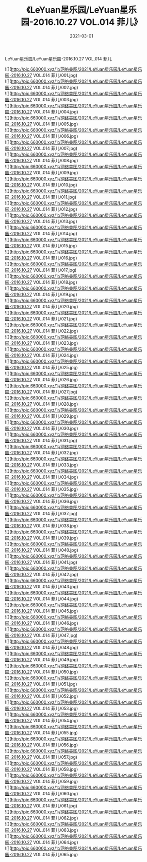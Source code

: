 ﻿---
layout: post
title:  《LeYuan星乐园/LeYuan星乐园-2016.10.27 VOL.014 菲儿》
date:   2021-03-01
img: http://pic.660000.xyz/1:/网络美图/2021/LeYuan星乐园/LeYuan星乐园-2016.10.27 VOL.014 菲儿/000.jpg
categories: [美女, 清纯, 唯美]
---

LeYuan星乐园/LeYuan星乐园-2016.10.27 VOL.014 菲儿

 ![](http://pic.660000.xyz/1:/网络美图/2021/LeYuan星乐园/LeYuan星乐园-2016.10.27 VOL.014 菲儿/001.jpg) <br>![](http://pic.660000.xyz/1:/网络美图/2021/LeYuan星乐园/LeYuan星乐园-2016.10.27 VOL.014 菲儿/002.jpg) <br>![](http://pic.660000.xyz/1:/网络美图/2021/LeYuan星乐园/LeYuan星乐园-2016.10.27 VOL.014 菲儿/003.jpg) <br>![](http://pic.660000.xyz/1:/网络美图/2021/LeYuan星乐园/LeYuan星乐园-2016.10.27 VOL.014 菲儿/004.jpg) <br>![](http://pic.660000.xyz/1:/网络美图/2021/LeYuan星乐园/LeYuan星乐园-2016.10.27 VOL.014 菲儿/005.jpg) <br>![](http://pic.660000.xyz/1:/网络美图/2021/LeYuan星乐园/LeYuan星乐园-2016.10.27 VOL.014 菲儿/006.jpg) <br>![](http://pic.660000.xyz/1:/网络美图/2021/LeYuan星乐园/LeYuan星乐园-2016.10.27 VOL.014 菲儿/007.jpg) <br>![](http://pic.660000.xyz/1:/网络美图/2021/LeYuan星乐园/LeYuan星乐园-2016.10.27 VOL.014 菲儿/008.jpg) <br>![](http://pic.660000.xyz/1:/网络美图/2021/LeYuan星乐园/LeYuan星乐园-2016.10.27 VOL.014 菲儿/009.jpg) <br>![](http://pic.660000.xyz/1:/网络美图/2021/LeYuan星乐园/LeYuan星乐园-2016.10.27 VOL.014 菲儿/010.jpg) <br>![](http://pic.660000.xyz/1:/网络美图/2021/LeYuan星乐园/LeYuan星乐园-2016.10.27 VOL.014 菲儿/011.jpg) <br>![](http://pic.660000.xyz/1:/网络美图/2021/LeYuan星乐园/LeYuan星乐园-2016.10.27 VOL.014 菲儿/012.jpg) <br>![](http://pic.660000.xyz/1:/网络美图/2021/LeYuan星乐园/LeYuan星乐园-2016.10.27 VOL.014 菲儿/013.jpg) <br>![](http://pic.660000.xyz/1:/网络美图/2021/LeYuan星乐园/LeYuan星乐园-2016.10.27 VOL.014 菲儿/014.jpg) <br>![](http://pic.660000.xyz/1:/网络美图/2021/LeYuan星乐园/LeYuan星乐园-2016.10.27 VOL.014 菲儿/015.jpg) <br>![](http://pic.660000.xyz/1:/网络美图/2021/LeYuan星乐园/LeYuan星乐园-2016.10.27 VOL.014 菲儿/016.jpg) <br>![](http://pic.660000.xyz/1:/网络美图/2021/LeYuan星乐园/LeYuan星乐园-2016.10.27 VOL.014 菲儿/017.jpg) <br>![](http://pic.660000.xyz/1:/网络美图/2021/LeYuan星乐园/LeYuan星乐园-2016.10.27 VOL.014 菲儿/018.jpg) <br>![](http://pic.660000.xyz/1:/网络美图/2021/LeYuan星乐园/LeYuan星乐园-2016.10.27 VOL.014 菲儿/019.jpg) <br>![](http://pic.660000.xyz/1:/网络美图/2021/LeYuan星乐园/LeYuan星乐园-2016.10.27 VOL.014 菲儿/020.jpg) <br>![](http://pic.660000.xyz/1:/网络美图/2021/LeYuan星乐园/LeYuan星乐园-2016.10.27 VOL.014 菲儿/021.jpg) <br>![](http://pic.660000.xyz/1:/网络美图/2021/LeYuan星乐园/LeYuan星乐园-2016.10.27 VOL.014 菲儿/022.jpg) <br>![](http://pic.660000.xyz/1:/网络美图/2021/LeYuan星乐园/LeYuan星乐园-2016.10.27 VOL.014 菲儿/023.jpg) <br>![](http://pic.660000.xyz/1:/网络美图/2021/LeYuan星乐园/LeYuan星乐园-2016.10.27 VOL.014 菲儿/024.jpg) <br>![](http://pic.660000.xyz/1:/网络美图/2021/LeYuan星乐园/LeYuan星乐园-2016.10.27 VOL.014 菲儿/025.jpg) <br>![](http://pic.660000.xyz/1:/网络美图/2021/LeYuan星乐园/LeYuan星乐园-2016.10.27 VOL.014 菲儿/026.jpg) <br>![](http://pic.660000.xyz/1:/网络美图/2021/LeYuan星乐园/LeYuan星乐园-2016.10.27 VOL.014 菲儿/027.jpg) <br>![](http://pic.660000.xyz/1:/网络美图/2021/LeYuan星乐园/LeYuan星乐园-2016.10.27 VOL.014 菲儿/028.jpg) <br>![](http://pic.660000.xyz/1:/网络美图/2021/LeYuan星乐园/LeYuan星乐园-2016.10.27 VOL.014 菲儿/029.jpg) <br>![](http://pic.660000.xyz/1:/网络美图/2021/LeYuan星乐园/LeYuan星乐园-2016.10.27 VOL.014 菲儿/030.jpg) <br>![](http://pic.660000.xyz/1:/网络美图/2021/LeYuan星乐园/LeYuan星乐园-2016.10.27 VOL.014 菲儿/031.jpg) <br>![](http://pic.660000.xyz/1:/网络美图/2021/LeYuan星乐园/LeYuan星乐园-2016.10.27 VOL.014 菲儿/032.jpg) <br>![](http://pic.660000.xyz/1:/网络美图/2021/LeYuan星乐园/LeYuan星乐园-2016.10.27 VOL.014 菲儿/033.jpg) <br>![](http://pic.660000.xyz/1:/网络美图/2021/LeYuan星乐园/LeYuan星乐园-2016.10.27 VOL.014 菲儿/034.jpg) <br>![](http://pic.660000.xyz/1:/网络美图/2021/LeYuan星乐园/LeYuan星乐园-2016.10.27 VOL.014 菲儿/035.jpg) <br>![](http://pic.660000.xyz/1:/网络美图/2021/LeYuan星乐园/LeYuan星乐园-2016.10.27 VOL.014 菲儿/036.jpg) <br>![](http://pic.660000.xyz/1:/网络美图/2021/LeYuan星乐园/LeYuan星乐园-2016.10.27 VOL.014 菲儿/037.jpg) <br>![](http://pic.660000.xyz/1:/网络美图/2021/LeYuan星乐园/LeYuan星乐园-2016.10.27 VOL.014 菲儿/038.jpg) <br>![](http://pic.660000.xyz/1:/网络美图/2021/LeYuan星乐园/LeYuan星乐园-2016.10.27 VOL.014 菲儿/039.jpg) <br>![](http://pic.660000.xyz/1:/网络美图/2021/LeYuan星乐园/LeYuan星乐园-2016.10.27 VOL.014 菲儿/040.jpg) <br>![](http://pic.660000.xyz/1:/网络美图/2021/LeYuan星乐园/LeYuan星乐园-2016.10.27 VOL.014 菲儿/041.jpg) <br>![](http://pic.660000.xyz/1:/网络美图/2021/LeYuan星乐园/LeYuan星乐园-2016.10.27 VOL.014 菲儿/042.jpg) <br>![](http://pic.660000.xyz/1:/网络美图/2021/LeYuan星乐园/LeYuan星乐园-2016.10.27 VOL.014 菲儿/043.jpg) <br>![](http://pic.660000.xyz/1:/网络美图/2021/LeYuan星乐园/LeYuan星乐园-2016.10.27 VOL.014 菲儿/044.jpg) <br>![](http://pic.660000.xyz/1:/网络美图/2021/LeYuan星乐园/LeYuan星乐园-2016.10.27 VOL.014 菲儿/045.jpg) <br>![](http://pic.660000.xyz/1:/网络美图/2021/LeYuan星乐园/LeYuan星乐园-2016.10.27 VOL.014 菲儿/046.jpg) <br>![](http://pic.660000.xyz/1:/网络美图/2021/LeYuan星乐园/LeYuan星乐园-2016.10.27 VOL.014 菲儿/047.jpg) <br>![](http://pic.660000.xyz/1:/网络美图/2021/LeYuan星乐园/LeYuan星乐园-2016.10.27 VOL.014 菲儿/048.jpg) <br>![](http://pic.660000.xyz/1:/网络美图/2021/LeYuan星乐园/LeYuan星乐园-2016.10.27 VOL.014 菲儿/049.jpg) <br>![](http://pic.660000.xyz/1:/网络美图/2021/LeYuan星乐园/LeYuan星乐园-2016.10.27 VOL.014 菲儿/050.jpg) <br>![](http://pic.660000.xyz/1:/网络美图/2021/LeYuan星乐园/LeYuan星乐园-2016.10.27 VOL.014 菲儿/051.jpg) <br>![](http://pic.660000.xyz/1:/网络美图/2021/LeYuan星乐园/LeYuan星乐园-2016.10.27 VOL.014 菲儿/052.jpg) <br>![](http://pic.660000.xyz/1:/网络美图/2021/LeYuan星乐园/LeYuan星乐园-2016.10.27 VOL.014 菲儿/053.jpg) <br>![](http://pic.660000.xyz/1:/网络美图/2021/LeYuan星乐园/LeYuan星乐园-2016.10.27 VOL.014 菲儿/054.jpg) <br>![](http://pic.660000.xyz/1:/网络美图/2021/LeYuan星乐园/LeYuan星乐园-2016.10.27 VOL.014 菲儿/055.jpg) <br>![](http://pic.660000.xyz/1:/网络美图/2021/LeYuan星乐园/LeYuan星乐园-2016.10.27 VOL.014 菲儿/056.jpg) <br>![](http://pic.660000.xyz/1:/网络美图/2021/LeYuan星乐园/LeYuan星乐园-2016.10.27 VOL.014 菲儿/057.jpg) <br>![](http://pic.660000.xyz/1:/网络美图/2021/LeYuan星乐园/LeYuan星乐园-2016.10.27 VOL.014 菲儿/058.jpg) <br>![](http://pic.660000.xyz/1:/网络美图/2021/LeYuan星乐园/LeYuan星乐园-2016.10.27 VOL.014 菲儿/059.jpg) <br>![](http://pic.660000.xyz/1:/网络美图/2021/LeYuan星乐园/LeYuan星乐园-2016.10.27 VOL.014 菲儿/060.jpg) <br>![](http://pic.660000.xyz/1:/网络美图/2021/LeYuan星乐园/LeYuan星乐园-2016.10.27 VOL.014 菲儿/061.jpg) <br>![](http://pic.660000.xyz/1:/网络美图/2021/LeYuan星乐园/LeYuan星乐园-2016.10.27 VOL.014 菲儿/062.jpg) <br>![](http://pic.660000.xyz/1:/网络美图/2021/LeYuan星乐园/LeYuan星乐园-2016.10.27 VOL.014 菲儿/063.jpg) <br>![](http://pic.660000.xyz/1:/网络美图/2021/LeYuan星乐园/LeYuan星乐园-2016.10.27 VOL.014 菲儿/064.jpg) <br>![](http://pic.660000.xyz/1:/网络美图/2021/LeYuan星乐园/LeYuan星乐园-2016.10.27 VOL.014 菲儿/065.jpg) <br>